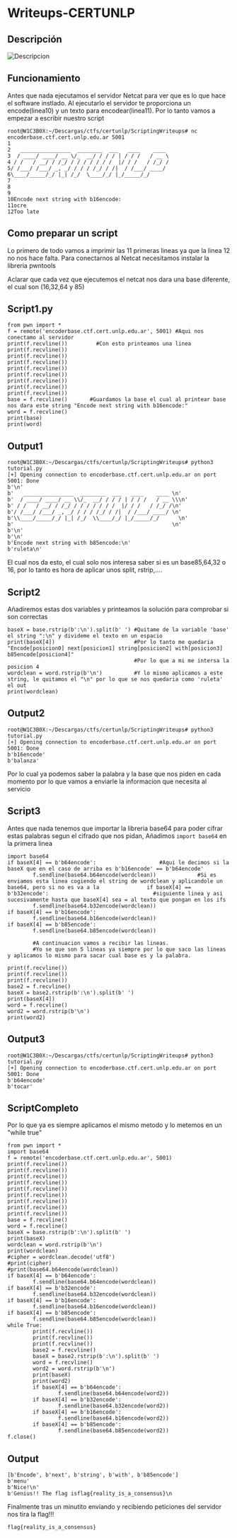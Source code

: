 # Writeups-CERTUNLP

## Descripción

![Descripcion]()

## Funcionamiento

Antes que nada ejecutamos el servidor Netcat para ver que es lo que hace el software instlado. Al ejecutarlo el servidor te proporciona un encode(linea10) y un texto para encodear(linea11). Por lo tanto vamos a empezar a escribir nuestro script

```
root@W1C3B0X:~/Descargas/ctfs/certunlp/ScriptingWriteups# nc encoderbase.ctf.cert.unlp.edu.ar 5001
1
2   ________________  ________  ___   ____    ____ 
3  / ____/ ____/ __ \/_  __/ / / / | / / /   / __ \
4 / /   / __/ / /_/ / / / / / / /  |/ / /   / /_/ /
5/ /___/ /___/ _, _/ / / / /_/ / /|  / /___/ ____/ 
6\____/_____/_/ |_| /_/  \____/_/ |_/_____/_/      
7                                                  
8
9
10Encode next string with b16encode:
11ocre
12Too late
```

## Como preparar un script

Lo primero de todo vamos a imprimir las 11 primeras lineas ya que la linea 12 no nos hace falta.
Para conectarnos al Netcat necesitamos instalar la libreria pwntools

Aclarar que cada vez que ejecutemos el netcat nos dara una base diferente, el cual son (16,32,64 y 85)

## Script1.py
```
from pwn import *
f = remote('encoderbase.ctf.cert.unlp.edu.ar', 5001) #Aqui nos conectamo al servidor
print(f.recvline())         #Con esto printeamos una linea
print(f.recvline())
print(f.recvline())
print(f.recvline())
print(f.recvline())
print(f.recvline())
print(f.recvline())
print(f.recvline())
print(f.recvline())
base = f.recvline()       #Guardamos la base el cual al printear base nos dara este string "Encode next string with b16encode:"
word = f.recvline()
print(base)
print(word)
```
## Output1
```
root@W1C3B0X:~/Descargas/ctfs/certunlp/ScriptingWriteups# python3 tutorial.py 
[+] Opening connection to encoderbase.ctf.cert.unlp.edu.ar on port 5001: Done
b'\n'
b'   ________________  ________  ___   ____    ____ \n'
b'  / ____/ ____/ __ \\/_  __/ / / / | / / /   / __ \\\n'
b' / /   / __/ / /_/ / / / / / / /  |/ / /   / /_/ /\n'
b'/ /___/ /___/ _, _/ / / / /_/ / /|  / /___/ ____/ \n'
b'\\____/_____/_/ |_| /_/  \\____/_/ |_/_____/_/      \n'
b'                                                  \n'
b'\n'
b'\n'
b'Encode next string with b85encode:\n'
b'ruleta\n'
```
El cual nos da esto, el cual solo nos interesa saber si es un base85,64,32 o 16, por lo tanto es hora de aplicar unos split, rstrip,....

## Script2

Añadiremos estas dos variables y printeamos la solución para comprobar si son correctas

```
baseX = base.rstrip(b':\n').split(b' ') #Quitame de la variable 'base' el string ":\n" y divideme el texto en un espacio
print(baseX[4])                         #Por lo tanto me quedaria "Encode[posicion0] next[posicion1] string[posicion2] with[posicion3] b85encode[posicion4]"
                                        #Por lo que a mi me intersa la posicion 4
wordclean = word.rstrip(b'\n')          #Y lo mismo aplicamos a este string, le quitamos el "\n" por lo que se nos quedaria como 'ruleta' el out
print(wordclean)
```

## Output2

```
root@W1C3B0X:~/Descargas/ctfs/certunlp/ScriptingWriteups# python3 tutorial.py 
[+] Opening connection to encoderbase.ctf.cert.unlp.edu.ar on port 5001: Done
b'b16encode'
b'balanza'
```
Por lo cual ya podemos saber la palabra y la base que nos piden en cada momento por lo que vamos a enviarle la informacion que necesita al servicio

## Script3
Antes que nada tenemos que importar la libreria base64 para poder cifrar estas palabras segun el cifrado que nos pidan, Añadimos ```import base64``` en la primera linea
```
import base64
if baseX[4] == b'b64encode':                    #Aqui le decimos si la baseX que en el caso de arriba es b'b16encode' == b'b64encode'
        f.sendline(base64.b64encode(wordclean))             #Si es enviamos esta linea cogiendo el string de wordclean y aplicandole un base64, pero si no es va a la               if baseX[4] == b'b32encode':                                 #siguiente linea y asi sucesivamente hasta que baseX[4] sea = al texto que pongan en los ifs
        f.sendline(base64.b32encode(wordclean))       
if baseX[4] == b'b16encode':
        f.sendline(base64.b16encode(wordclean))
if baseX[4] == b'b85encode':
        f.sendline(base64.b85encode(wordclean))
        
        #A continuacion vamos a recibir las lineas.
        #Yo se que son 5 lineas ya siempre por lo que saco las lineas y aplicamos lo mismo para sacar cual base es y la palabra.
 
print(f.recvline())
print(f.recvline())
print(f.recvline())
base2 = f.recvline()
baseX = base2.rstrip(b':\n').split(b' ')
print(baseX[4])
word = f.recvline()
word2 = word.rstrip(b'\n')
print(word2)
```
## Output3
```
root@W1C3B0X:~/Descargas/ctfs/certunlp/ScriptingWriteups# python3 tutorial.py 
[+] Opening connection to encoderbase.ctf.cert.unlp.edu.ar on port 5001: Done
b'b64encode'
b'tocar'
```
## ScriptCompleto
Por lo que ya es siempre aplicamos el mismo metodo y lo metemos en un "while true"
```
from pwn import *
import base64
f = remote('encoderbase.ctf.cert.unlp.edu.ar', 5001)
print(f.recvline())
print(f.recvline())
print(f.recvline())
print(f.recvline())
print(f.recvline())
print(f.recvline())
print(f.recvline())
print(f.recvline())
print(f.recvline())
base = f.recvline()
word = f.recvline()
baseX = base.rstrip(b':\n').split(b' ')
print(baseX)
wordclean = word.rstrip(b'\n')
print(wordclean)
#cipher = wordclean.decode('utf8')
#print(cipher)
#print(base64.b64encode(wordclean))
if baseX[4] == b'b64encode':
        f.sendline(base64.b64encode(wordclean))
if baseX[4] == b'b32encode':
        f.sendline(base64.b32encode(wordclean))
if baseX[4] == b'b16encode':
        f.sendline(base64.b16encode(wordclean))
if baseX[4] == b'b85encode':
        f.sendline(base64.b85encode(wordclean))
while True:
        print(f.recvline())
        print(f.recvline())
        print(f.recvline())
        base2 = f.recvline()
        baseX = base2.rstrip(b':\n').split(b' ')
        word = f.recvline()
        word2 = word.rstrip(b'\n')
        print(baseX)
        print(word2)
        if baseX[4] == b'b64encode':                                                                              
                f.sendline(base64.b64encode(word2))                                                               
        if baseX[4] == b'b32encode':                                                                              
                f.sendline(base64.b32encode(word2))                                                               
        if baseX[4] == b'b16encode':                                                                              
                f.sendline(base64.b16encode(word2))                                                               
        if baseX[4] == b'b85encode':                                                                              
                f.sendline(base64.b85encode(word2))                                                               
f.close() 
```

## Output
```
[b'Encode', b'next', b'string', b'with', b'b85encode']
b'menu'
b'Nice!\n'
b'Genius!! The flag isflag{reality_is_a_consensus}\n
```
Finalmente tras un minutito enviando y recibiendo peticiones del servidor nos tira la flag!!!

```
flag{reality_is_a_consensus}
```
